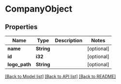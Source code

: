 # CompanyObject

## Properties

Name | Type | Description | Notes
------------ | ------------- | ------------- | -------------
**name** | **String** |  | [optional] 
**id** | **i32** |  | [optional] 
**logo_path** | **String** |  | [optional] 

[[Back to Model list]](../README.md#documentation-for-models) [[Back to API list]](../README.md#documentation-for-api-endpoints) [[Back to README]](../README.md)


